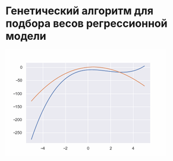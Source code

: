 # Генетический алгоритм для подбора весов регрессионной модели

![Результат](screenshots/animation.gif)
